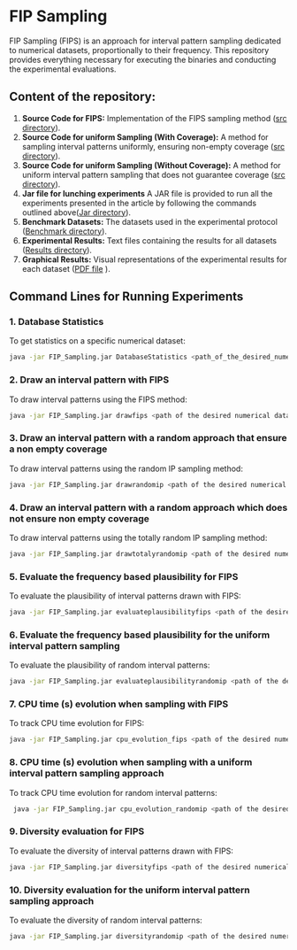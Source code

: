 # FIP Sampling

FIP Sampling (FIPS) is an approach for interval pattern sampling dedicated to numerical datasets, proportionally to their frequency. This repository provides everything necessary for executing the binaries and conducting the experimental evaluations.

## Content of the repository:
1. **Source Code for FIPS:** Implementation of the FIPS sampling method ([src directory](https://anonymous.4open.science/r/EGC2025-8153/src/)).
2. **Source Code for uniform Sampling (With Coverage):** A method for sampling interval patterns uniformly, ensuring non-empty coverage ([src directory](https://anonymous.4open.science/r/EGC2025-8153/src/)).
3. **Source Code for uniform Sampling (Without Coverage):** A method for uniform interval pattern sampling that does not guarantee coverage ([src directory](https://anonymous.4open.science/r/EGC2025-8153/src/)).
4. **Jar file for lunching experiments** A JAR file is provided to run all the experiments presented in the article by following the commands outlined above([Jar directory](https://anonymous.4open.science/r/EGC2025-8153/FIP_Sampling.jar)). 
5. **Benchmark Datasets:** The datasets used in the experimental protocol ([Benchmark directory](https://anonymous.4open.science/r/EGC2025-8153/benchmark/)).
6. **Experimental Results:** Text files containing the results for all datasets ([Results directory](https://anonymous.4open.science/r/EGC2025-8153/results/)).
7. **Graphical Results:** Visual representations of the experimental results for each dataset ([PDF file](https://anonymous.4open.science/r/EGC2025-8153/Annexe_EGC_2025.pdf) ).




## Command Lines for Running Experiments

### 1. Database Statistics
To get statistics on a specific numerical dataset:

```bash
java -jar FIP_Sampling.jar DatabaseStatistics <path_of_the_desired_numerical_dataset>
```

### 2. Draw an interval pattern with FIPS
To draw interval patterns using the FIPS method:
```bash
java -jar FIP_Sampling.jar drawfips <path of the desired numerical dataset>
```


### 3.  Draw an interval pattern with a random approach that ensure a non empty coverage
To draw interval patterns using the random IP sampling method:
```bash
java -jar FIP_Sampling.jar drawrandomip <path of the desired numerical dataset>
```


### 4. Draw an interval pattern with a random approach which does not ensure non empty coverage
To draw interval patterns using the totally random IP sampling method:
```bash
java -jar FIP_Sampling.jar drawtotalyrandomip <path of the desired numerical dataset>
```

### 5. Evaluate the frequency based plausibility for FIPS
To evaluate the plausibility of interval patterns drawn with FIPS:
```bash
java -jar FIP_Sampling.jar evaluateplausibilityfips <path of the desired numerical dataset> <Number of Interval patterns (fixed to 100 000 in the paper)> <Number of randomised databases (fixed to 10 in the paper) > <Minimum frequency threshold (between 0.0 and 1.0)> <Maximum frequency threshold(between 0.0 and 1.0)>
```

### 6. Evaluate the frequency based plausibility for the uniform interval pattern sampling
To evaluate the plausibility of random interval patterns:
```bash
java -jar FIP_Sampling.jar evaluateplausibilityrandomip <path of the desired numerical dataset> <Number of Interval patterns (fixed to 100 000 in the paper)> <Number of randomised databases (fixed to 10 in the paper)> <Minimum frequency threshold(between 0.0 and 1.0)> <Maximum frequency threshold(between 0.0 and 1.0)>
```

### 7. CPU time (s)  evolution when sampling with FIPS
To track CPU time evolution for FIPS:
```bash
java -jar FIP_Sampling.jar cpu_evolution_fips <path of the desired numerical dataset> <Number of interval pattern desired (fixed to 500 in the paper)> <Path for the output results>
```

### 8. CPU time (s)  evolution when sampling with a uniform interval pattern sampling approach
To track CPU time evolution for random interval patterns:
```bash
 java -jar FIP_Sampling.jar cpu_evolution_randomip <path of the desired numerical dataset> <Number of Interval patterns (fixed to 500 in the paper)>
```

### 9. Diversity evaluation for FIPS
To evaluate the diversity of interval patterns drawn with FIPS:
```bash
java -jar FIP_Sampling.jar diversityfips <path of the desired numerical dataset> <Number of Interval patterns (10 000 fixed to 100 000 in the paper)>
```



### 10. Diversity evaluation for the uniform interval pattern sampling approach
To evaluate the diversity of random interval patterns:
```bash
java -jar FIP_Sampling.jar diversityrandomip <path of the desired numerical dataset> <Number of Interval patterns (10 000 fixed to 100 000 in the paper)>
```
